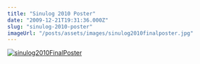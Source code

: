 ```yaml
---
title: "Sinulog 2010 Poster"
date: "2009-12-21T19:31:36.000Z"
slug: "sinulog-2010-poster"
imageUrl: "/posts/assets/images/sinulog2010finalposter.jpg"
---
```


[![](http://stonino.files.wordpress.com/2011/05/sinulog2010finalposter.jpg?resize=474%2C707 "sinulog2010FinalPoster")](http://stonino.files.wordpress.com/2011/05/sinulog2010finalposter.jpg)